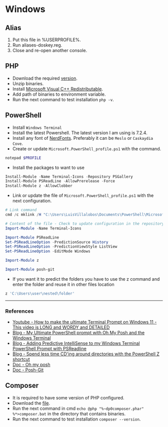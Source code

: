 # Windows

## Alias

1. Put this file in %USERPROFILE%.
2. Run aliases-doskey.reg.
3. Close and re-open another console.

## PHP

- Download the required [version](https://windows.php.net/download).
- Unzip binaries.
- Install [Microsoft Visual C++ Redistributable](https://docs.microsoft.com/en-US/cpp/windows/latest-supported-vc-redist?view=msvc-160).
- Add path of binaries to environment variable.
- Run the next command to test installation `php -v`.

## PowerShell

- Install `Windows Terminal`
- Install the latest Powershell. The latest version I am using is 7.2.4.
- Install any font of [NerdFonts](https://www.nerdfonts.com/). Preferably it can be `Meslo` or `Caskaydia Cove`.
- Create or update `Microsoft.PowerShell_profile.ps1` with the command.

```powershell
notepad $PROFILE
```

- Install the packages to want to use

```powershell
Install-Module -Name Terminal-Icons -Repository PSGallery
Install-Module PSReadLine -AllowPrerelease -Force
Install-Module z -AllowClobber
```

- Link or update the file of `Microsoft.PowerShell_profile.ps1` with the next configuration.

```powershell
# Link command
cmd /c mklink /H "C:\Users\LuisVillalobos\Documents\PowerShell\Microsoft.PowerShell_profile.ps1" "C:\Users\LuisVillalobos\Projects\dotfiles\windows\Microsoft.PowerShell_profile.ps1"

# Content of the file - Check to update configuration in the repository
Import-Module -Name Terminal-Icons

Import-Module PSReadLine
Set-PSReadLineOption -PredictionSource History
Set-PSReadLineOption -PredictionViewStyle ListView
Set-PSReadLineOption -EditMode Windows

Import-Module z

Import-Module posh-git
```

- If you want it to predict the folders you have to use the z command and enter the folder and reuse it in other files location

```powershell
z 'C:\Users\user\nested\folder'
```

---

### References

- [Youtube - How to make the ultimate Terminal Prompt on Windows 11 - This video is LONG and WORDY and DETAILED](https://youtu.be/VT2L1SXFq9U)
- [Blog - My Ultimate PowerShell prompt with Oh My Posh and the Windows Terminal](https://www.hanselman.com/blog/my-ultimate-powershell-prompt-with-oh-my-posh-and-the-windows-terminal)
- [Blog - Adding Predictive IntelliSense to my Windows Terminal PowerShell Prompt with PSReadline](https://www.hanselman.com/blog/adding-predictive-intellisense-to-my-windows-terminal-powershell-prompt-with-psreadline)
- [Blog - Spend less time CD'ing around directories with the PowerShell Z shortcut](https://www.hanselman.com/blog/spend-less-time-cding-around-directories-with-the-powershell-z-shortcut)
- [Doc - Oh my posh](https://ohmyposh.dev/docs)
- [Doc - Posh-Git](https://github.com/dahlbyk/posh-git)

## Composer

- It is required to have some version of PHP configured.
- Download the [file](https://getcomposer.org/download/).
- Run the next command in cmd `echo @php "%~dp0composer.phar" %*>composer.bat` in the directory that contains binaries.
- Run the next command to test installation `composer --version`.

